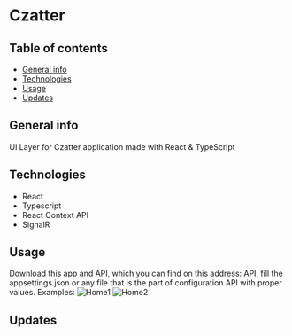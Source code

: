 # Czatter

## Table of contents

- [General info](#general-info)
- [Technologies](#technologies)
- [Usage](#usage)
- [Updates](#updates)

## General info

UI Layer for Czatter application made with React & TypeScript

## Technologies

- React
- Typescript
- React Context API
- SignalR

## Usage

Download this app and API, which you can find on this address: [API](), fill the appsettings.json or any file that is the part of configuration API with proper values.
Examples:
![Home1]()
![Home2]()

## Updates
